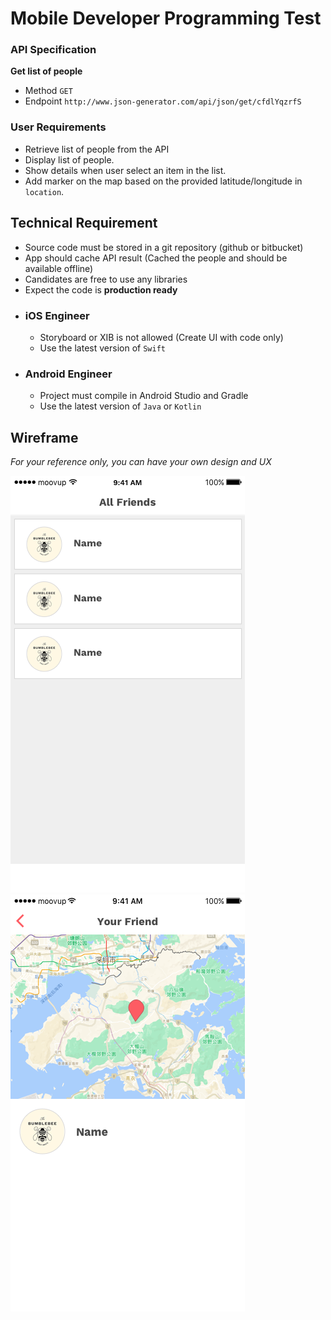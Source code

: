 # Mobile Developer Programming Test


### API Specification

**Get list of people**
  * Method
    `GET`
  * Endpoint
    `http://www.json-generator.com/api/json/get/cfdlYqzrfS`

### User Requirements
- Retrieve list of people from the API
- Display list of people.
- Show details when user select an item in the list.
- Add marker on the map based on the provided latitude/longitude in `location`. 


## Technical Requirement
- Source code must be stored in a git repository (github or bitbucket)
- App should cache API result (Cached the people and should be available offline)
- Candidates are free to use any libraries
- Expect the code is **production ready**

* ### iOS Engineer
	- Storyboard or XIB is not allowed (Create UI with code only)
	- Use the latest version of `Swift`

* ### Android Engineer
	- Project must compile in Android Studio and Gradle
	- Use the latest version of `Java` or `Kotlin`


## Wireframe
*For your reference only, you can have your own design and UX*

![List](assets/mobile/list.png)
![Map](assets/mobile/map.png)
